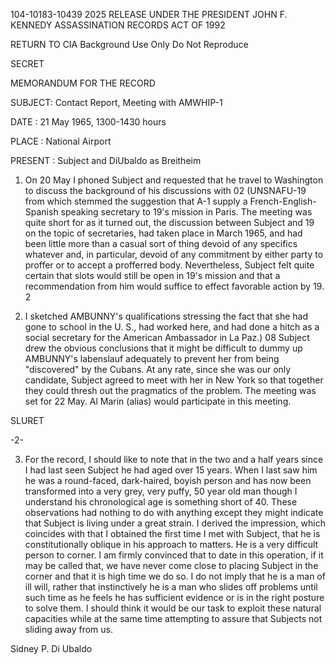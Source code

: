 104-10183-10439 2025 RELEASE UNDER THE PRESIDENT JOHN F. KENNEDY ASSASSINATION RECORDS ACT OF 1992

RETURN TO CIA
Background Use Only
Do Not Reproduce

SECRET

MEMORANDUM FOR THE RECORD

SUBJECT: Contact Report, Meeting with AMWHIP-1

DATE : 21 May 1965, 1300-1430 hours

PLACE : National Airport

PRESENT : Subject and DiUbaldo as Breitheim

1. On 20 May I phoned Subject and requested that he travel to
Washington to discuss the background of his discussions with
02 (UNSNAFU-19 from which stemmed the suggestion that A-1 supply a
French-English-Spanish speaking secretary to 19's mission in
Paris. The meeting was quite short for as it turned out, the
discussion between Subject and 19 on the topic of secretaries, had
taken place in March 1965, and had been little more than a casual
sort of thing devoid of any specifics whatever and, in particular,
devoid of any commitment by either party to proffer or to accept a
profferred body. Nevertheless, Subject felt quite certain that slots
would still be open in 19's mission and that a recommendation from
him would suffice to effect favorable action by 19.
2

2. I sketched AMBUNNY's qualifications stressing the fact that
she had gone to school in the U. S., had worked here, and had done
a hitch as a social secretary for the American Ambassador in La Paz.) 08
Subject drew the obvious conclusions that it might be difficult to
dummy up AMBUNNY's labenslauf adequately to prevent her from
being "discovered" by the Cubans. At any rate, since she was our
only candidate, Subject agreed to meet with her in New York so that
together they could thresh out the pragmatics of the problem. The
meeting was set for 22 May. Al Marin (alias) would participate in this
meeting.

SLURET

-2-

3. For the record, I should like to note that in the two and a
half years since I had last seen Subject he had aged over 15 years.
When I last saw him he was a round-faced, dark-haired, boyish person
and has now been transformed into a very grey, very puffy, 50 year old
man though I understand his chronological age is something short of 40.
These observations had nothing to do with anything except they might
indicate that Subject is living under a great strain. I derived the
impression, which coincides with that I obtained the first time I met
with Subject, that he is constitutionally oblique in his approach to
matters. He is a very difficult person to corner. I am firmly
convinced that to date in this operation, if it may be called that, we have
never come close to placing Subject in the corner and that it is high time
we do so. I do not imply that he is a man of ill will, rather that
instinctively he is a man who slides off problems until such time as he
feels he has sufficient evidence or is in the right posture to solve them.
I should think it would be our task to exploit these natural capacities
while at the same time attempting to assure that Subjects not sliding
away from us.

Sidney P. Di Ubaldo
